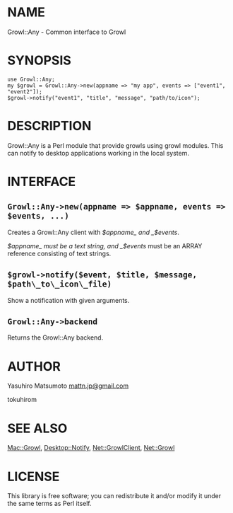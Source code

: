 # NAME

Growl::Any - Common interface to Growl

# SYNOPSIS

    use Growl::Any;
    my $growl = Growl::Any->new(appname => "my app", events => ["event1", "event2"]);
    $growl->notify("event1", "title", "message", "path/to/icon");

# DESCRIPTION

Growl::Any is a Perl module that provide growls using growl modules.
This can notify to desktop applications working in the local system.

# INTERFACE

## `Growl::Any->new(appname => $appname, events => $events, ...)`

Creates a Growl::Any client with _$appname_ and _$events_.

_$appname_ must be a text string, and _$events_ must be an ARRAY reference
consisting of text strings.

## `$growl->notify($event, $title, $message, $path\_to\_icon\_file)`

Show a notification with given arguments.

## `Growl::Any->backend`

Returns the Growl::Any backend.

# AUTHOR

Yasuhiro Matsumoto <mattn.jp@gmail.com>

tokuhirom

# SEE ALSO

[Mac::Growl](http://search.cpan.org/perldoc?Mac::Growl), [Desktop::Notify](http://search.cpan.org/perldoc?Desktop::Notify), [Net::GrowlClient](http://search.cpan.org/perldoc?Net::GrowlClient), [Net::Growl](http://search.cpan.org/perldoc?Net::Growl)

# LICENSE

This library is free software; you can redistribute it and/or modify
it under the same terms as Perl itself.
